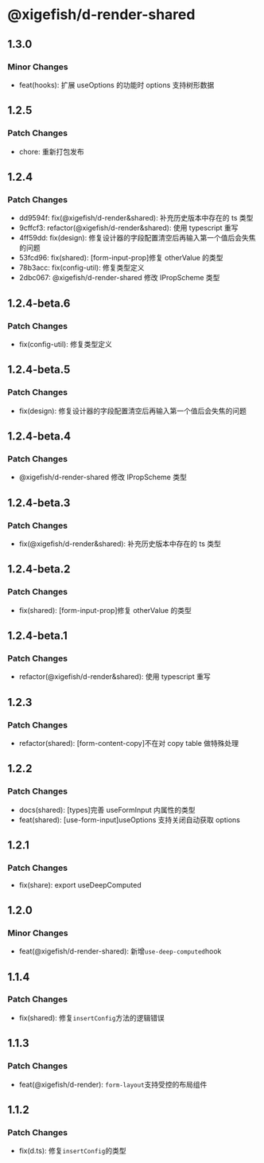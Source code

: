 # @xigefish/d-render-shared

## 1.3.0

### Minor Changes

- feat(hooks): 扩展 useOptions 的功能时 options 支持树形数据

## 1.2.5

### Patch Changes

- chore: 重新打包发布

## 1.2.4

### Patch Changes

- dd9594f: fix(@xigefish/d-render&shared): 补充历史版本中存在的 ts 类型
- 9cffcf3: refactor(@xigefish/d-render&shared): 使用 typescript 重写
- 4ff59dd: fix(design): 修复设计器的字段配置清空后再输入第一个值后会失焦的问题
- 53fcd96: fix(shared): [form-input-prop]修复 otherValue 的类型
- 78b3acc: fix(config-util): 修复类型定义
- 2dbc067: @xigefish/d-render-shared 修改 IPropScheme 类型

## 1.2.4-beta.6

### Patch Changes

- fix(config-util): 修复类型定义

## 1.2.4-beta.5

### Patch Changes

- fix(design): 修复设计器的字段配置清空后再输入第一个值后会失焦的问题

## 1.2.4-beta.4

### Patch Changes

- @xigefish/d-render-shared 修改 IPropScheme 类型

## 1.2.4-beta.3

### Patch Changes

- fix(@xigefish/d-render&shared): 补充历史版本中存在的 ts 类型

## 1.2.4-beta.2

### Patch Changes

- fix(shared): [form-input-prop]修复 otherValue 的类型

## 1.2.4-beta.1

### Patch Changes

- refactor(@xigefish/d-render&shared): 使用 typescript 重写

## 1.2.3

### Patch Changes

- refactor(shared): [form-content-copy]不在对 copy table 做特殊处理

## 1.2.2

### Patch Changes

- docs(shared): [types]完善 useFormInput 内属性的类型
- feat(shared): [use-form-input]useOptions 支持关闭自动获取 options

## 1.2.1

### Patch Changes

- fix(share): export useDeepComputed

## 1.2.0

### Minor Changes

- feat(@xigefish/d-render-shared): 新增`use-deep-computed`hook

## 1.1.4

### Patch Changes

- fix(shared): 修复`insertConfig`方法的逻辑错误

## 1.1.3

### Patch Changes

- feat(@xigefish/d-render): `form-layout`支持受控的布局组件

## 1.1.2

### Patch Changes

- fix(d.ts): 修复`insertConfig`的类型
